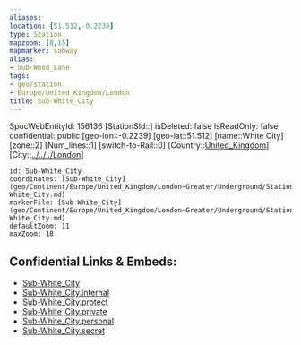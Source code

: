 ```yaml
---
aliases: 
location: [51.512,-0.2239]
type: Station 
mapzoom: [8,15] 
mapmarker: subway 
alias: 
- Sub-Wood_Lane 
tags:
- geo/station
- Europe/United_Kingdom/London
title: Sub-White_City
---
```

SpocWebEntityId: 156136
[StationSId::]
isDeleted: false
isReadOnly: false
confidential: public
[geo-lon::-0.2239]
[geo-lat::51.512]
[name::White City]
[zone::2]
[Num_lines::1]
[switch-to-Rail::0]
[Country::[United_Kingdom](geo/Continent/Europe/United_Kingdom.md)]
[City::[../../../London](../../../London)]


```leaflet
id: Sub-White_City
coordinates: [Sub-White_City](geo/Continent/Europe/United_Kingdom/London~Greater/Underground/Station/Sub-White_City.md)
markerFile: [Sub-White_City](geo/Continent/Europe/United_Kingdom/London~Greater/Underground/Station/Sub-White_City.md)
defaultZoom: 11 
maxZoom: 18
```


## Confidential Links & Embeds: 
- [Sub-White_City](../../../../../../../../_public/geo/Continent/Europe/United_Kingdom/London~Greater/Underground/Station/Sub-White_City.md) 
- [Sub-White_City.internal](../../../../../../../../_internal/geo/Continent/Europe/United_Kingdom/London~Greater/Underground/Station/Sub-White_City.internal.md) 
- [Sub-White_City.protect](../../../../../../../../_protect/geo/Continent/Europe/United_Kingdom/London~Greater/Underground/Station/Sub-White_City.protect.md) 
- [Sub-White_City.private](../../../../../../../../_private/geo/Continent/Europe/United_Kingdom/London~Greater/Underground/Station/Sub-White_City.private.md) 
- [Sub-White_City.personal](../../../../../../../../_personal/geo/Continent/Europe/United_Kingdom/London~Greater/Underground/Station/Sub-White_City.personal.md) 
- [Sub-White_City.secret](../../../../../../../../_secret/geo/Continent/Europe/United_Kingdom/London~Greater/Underground/Station/Sub-White_City.secret.md) 
